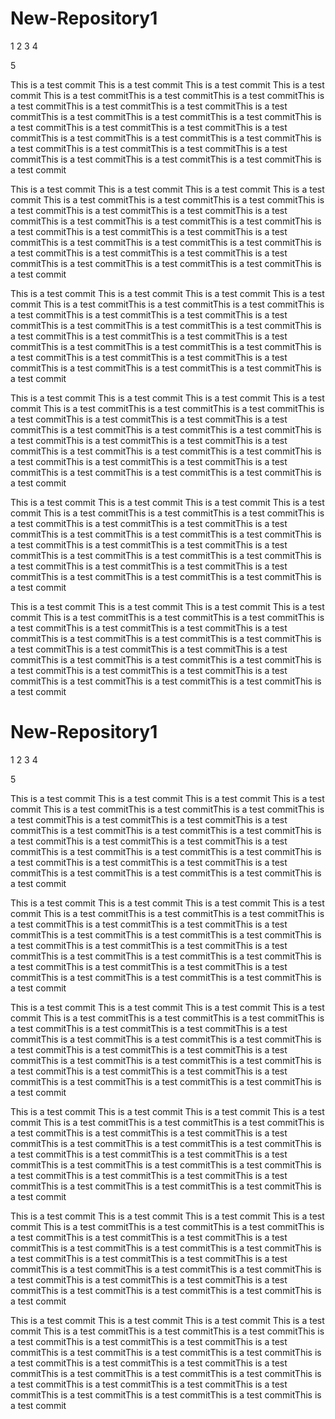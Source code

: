 New-Repository1
===============
1
2
3
4

5

This is a test commit This is a test commit This is a test commit This is a test commit  This is a test commitThis is a test commitThis is a test commitThis is a test commitThis is a test commitThis is a test commitThis is a test commitThis is a test commitThis is a test commitThis is a test commitThis is a test commitThis is a test commitThis is a test commitThis is a test commitThis is a test commitThis is a test commitThis is a test commitThis is a test commitThis is a test commitThis is a test commitThis is a test commitThis is a test commitThis is a test commitThis is a test commitThis is a test commit

This is a test commit This is a test commit This is a test commit This is a test commit  This is a test commitThis is a test commitThis is a test commitThis is a test commitThis is a test commitThis is a test commitThis is a test commitThis is a test commitThis is a test commitThis is a test commitThis is a test commitThis is a test commitThis is a test commitThis is a test commitThis is a test commitThis is a test commitThis is a test commitThis is a test commitThis is a test commitThis is a test commitThis is a test commitThis is a test commitThis is a test commitThis is a test commitThis is a test commit

This is a test commit This is a test commit This is a test commit This is a test commit  This is a test commitThis is a test commitThis is a test commitThis is a test commitThis is a test commitThis is a test commitThis is a test commitThis is a test commitThis is a test commitThis is a test commitThis is a test commitThis is a test commitThis is a test commitThis is a test commitThis is a test commitThis is a test commitThis is a test commitThis is a test commitThis is a test commitThis is a test commitThis is a test commitThis is a test commitThis is a test commitThis is a test commitThis is a test commit

This is a test commit This is a test commit This is a test commit This is a test commit  This is a test commitThis is a test commitThis is a test commitThis is a test commitThis is a test commitThis is a test commitThis is a test commitThis is a test commitThis is a test commitThis is a test commitThis is a test commitThis is a test commitThis is a test commitThis is a test commitThis is a test commitThis is a test commitThis is a test commitThis is a test commitThis is a test commitThis is a test commitThis is a test commitThis is a test commitThis is a test commitThis is a test commitThis is a test commit

This is a test commit This is a test commit This is a test commit This is a test commit  This is a test commitThis is a test commitThis is a test commitThis is a test commitThis is a test commitThis is a test commitThis is a test commitThis is a test commitThis is a test commitThis is a test commitThis is a test commitThis is a test commitThis is a test commitThis is a test commitThis is a test commitThis is a test commitThis is a test commitThis is a test commitThis is a test commitThis is a test commitThis is a test commitThis is a test commitThis is a test commitThis is a test commitThis is a test commit

This is a test commit This is a test commit This is a test commit This is a test commit  This is a test commitThis is a test commitThis is a test commitThis is a test commitThis is a test commitThis is a test commitThis is a test commitThis is a test commitThis is a test commitThis is a test commitThis is a test commitThis is a test commitThis is a test commitThis is a test commitThis is a test commitThis is a test commitThis is a test commitThis is a test commitThis is a test commitThis is a test commitThis is a test commitThis is a test commitThis is a test commitThis is a test commitThis is a test commit


New-Repository1
===============
1
2
3
4

5

This is a test commit This is a test commit This is a test commit This is a test commit  This is a test commitThis is a test commitThis is a test commitThis is a test commitThis is a test commitThis is a test commitThis is a test commitThis is a test commitThis is a test commitThis is a test commitThis is a test commitThis is a test commitThis is a test commitThis is a test commitThis is a test commitThis is a test commitThis is a test commitThis is a test commitThis is a test commitThis is a test commitThis is a test commitThis is a test commitThis is a test commitThis is a test commitThis is a test commit

This is a test commit This is a test commit This is a test commit This is a test commit  This is a test commitThis is a test commitThis is a test commitThis is a test commitThis is a test commitThis is a test commitThis is a test commitThis is a test commitThis is a test commitThis is a test commitThis is a test commitThis is a test commitThis is a test commitThis is a test commitThis is a test commitThis is a test commitThis is a test commitThis is a test commitThis is a test commitThis is a test commitThis is a test commitThis is a test commitThis is a test commitThis is a test commitThis is a test commit

This is a test commit This is a test commit This is a test commit This is a test commit  This is a test commitThis is a test commitThis is a test commitThis is a test commitThis is a test commitThis is a test commitThis is a test commitThis is a test commitThis is a test commitThis is a test commitThis is a test commitThis is a test commitThis is a test commitThis is a test commitThis is a test commitThis is a test commitThis is a test commitThis is a test commitThis is a test commitThis is a test commitThis is a test commitThis is a test commitThis is a test commitThis is a test commitThis is a test commit

This is a test commit This is a test commit This is a test commit This is a test commit  This is a test commitThis is a test commitThis is a test commitThis is a test commitThis is a test commitThis is a test commitThis is a test commitThis is a test commitThis is a test commitThis is a test commitThis is a test commitThis is a test commitThis is a test commitThis is a test commitThis is a test commitThis is a test commitThis is a test commitThis is a test commitThis is a test commitThis is a test commitThis is a test commitThis is a test commitThis is a test commitThis is a test commitThis is a test commit

This is a test commit This is a test commit This is a test commit This is a test commit  This is a test commitThis is a test commitThis is a test commitThis is a test commitThis is a test commitThis is a test commitThis is a test commitThis is a test commitThis is a test commitThis is a test commitThis is a test commitThis is a test commitThis is a test commitThis is a test commitThis is a test commitThis is a test commitThis is a test commitThis is a test commitThis is a test commitThis is a test commitThis is a test commitThis is a test commitThis is a test commitThis is a test commitThis is a test commit

This is a test commit This is a test commit This is a test commit This is a test commit  This is a test commitThis is a test commitThis is a test commitThis is a test commitThis is a test commitThis is a test commitThis is a test commitThis is a test commitThis is a test commitThis is a test commitThis is a test commitThis is a test commitThis is a test commitThis is a test commitThis is a test commitThis is a test commitThis is a test commitThis is a test commitThis is a test commitThis is a test commitThis is a test commitThis is a test commitThis is a test commitThis is a test commitThis is a test commit

